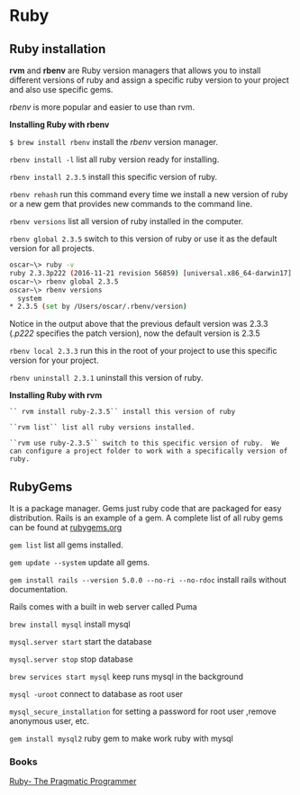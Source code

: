 # Ruby

## Ruby installation

**rvm** and **rbenv** are Ruby version managers that allows you to install different versions of ruby and assign a specific ruby version to your project and also use specific gems.

_rbenv_ is more popular and easier to use than rvm.

**Installing Ruby with rbenv**

`$ brew install rbenv` install the _rbenv_ version manager.

`rbenv install -l` list all ruby version ready for installing.

`rbenv install 2.3.5` install this specific version of ruby.

`rbenv rehash` run this command every time we install a new version of ruby or a new gem that provides new commands to the command line.

`rbenv versions` list all version of ruby installed in the computer.

`rbenv global 2.3.5` switch to this version of ruby or use it as the default version for all projects.

```bash
oscar~\> ruby -v
ruby 2.3.3p222 (2016-11-21 revision 56859) [universal.x86_64-darwin17]
oscar~\> rbenv global 2.3.5
oscar~\> rbenv versions
  system
* 2.3.5 (set by /Users/oscar/.rbenv/version)
```

Notice in the output above that the previous default version was 2.3.3 \(_.p222_ specifies the patch version\), now the default version is 2.3.5

`rbenv local 2.3.3` run this in the root of your project to use this specific version for your project.

`rbenv uninstall 2.3.1` uninstall this version of ruby.

**Installing Ruby with rvm**

```text
`` rvm install ruby-2.3.5`` install this version of ruby

``rvm list`` list all ruby versions installed.

``rvm use ruby-2.3.5`` switch to this specific version of ruby.  We can configure a project folder to work with a specifically version of ruby.
```

## RubyGems

It is a package manager. Gems just ruby code that are packaged for easy distribution. Rails is an example of a gem. A complete list of all ruby gems can be found at [rubygems.org](rubygems.org)

`gem list` list all gems installed.

`gem update --system` update all gems.

`gem install rails --version 5.0.0 --no-ri --no-rdoc` install rails without documentation.

Rails comes with a built in web server called Puma

`brew install mysql` install mysql

`mysql.server start` start the database

`mysql.server stop` stop database

`brew services start mysql` keep runs mysql in the background

`mysql -uroot` connect to database as root user

`mysql_secure_installation` for setting a password for root user ,remove anonymous user, etc.

`gem install mysql2` ruby gem to make work ruby with mysql

### Books

[Ruby- The Pragmatic Programmer](http://ruby-doc.com/docs/ProgrammingRuby/)

